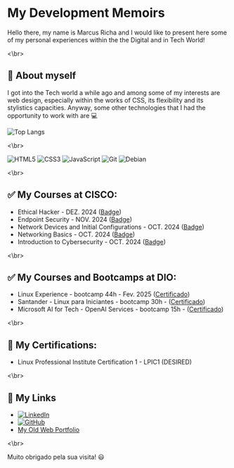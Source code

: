 # My Development Memoirs
Hello there, my name is Marcus Richa and I would like to present here some of my personal experiences within the the Digital and in Tech World! 

<\br>

## :flags: About myself 

I got into the Tech world a while ago and among some of my interests are web design, especially within the works of CSS, its flexibility and its stylistics capacities. Anyway, some other technologies that I had the opportunity to work with are :computer: 

![Top Langs](https://github-readme-stats-git-masterrstaa-rickstaa.vercel.app/api/top-langs/?username=ahoymarcus&bg_color=000&border_color=30A3DC&title_color=E94D5F&text_color=FFF)

<\br>

![HTML5](https://img.shields.io/badge/HTML5-000?style=for-the-badge&logo=html5)
![CSS3](https://img.shields.io/badge/CSS3-000?style=for-the-badge&logo=css3)
![JavaScript](https://img.shields.io/badge/JavaScript-000?style=for-the-badge&logo=javascript)
![Git](https://img.shields.io/badge/Git-000?style=for-the-badge&logo=git)
![Debian](https://img.shields.io/badge/Debian-D70A53?style=for-the-badge&logo=debian&logoColor=white)

<\br>

## :white_check_mark: My Courses at CISCO:

 - Ethical Hacker - DEZ. 2024 ([Badge](https://www.credly.com/badges/1f0ad3dc-20db-4401-a670-edf2622caa18))
 - Endpoint Security - NOV. 2024 ([Badge](https://www.credly.com/badges/455e142c-be19-4504-8729-d88d458b8ddb))
 - Network Devices and Initial Configurations - OCT. 2024 ([Badge](https://www.credly.com/badges/e7c6a11b-4f6d-463e-875b-f8327e74ab7c))
 - Networking Basics - OCT. 2024 ([Badge](https://www.credly.com/badges/35c6abfe-7189-4d30-aab1-d5cce604116c))
 - Introduction to Cybersecurity - OCT. 2024 ([Badge](https://www.credly.com/badges/70f24534-2913-4609-ae0f-94b677c27918))

<\br>

## :white_check_mark: My Courses and Bootcamps at DIO:

 - Linux Experience - bootcamp 44h - Fev. 2025 ([Certificado](https://hermes.dio.me/certificates/QDWPSTH1.pdf)) 
 - Santander - Linux para Iniciantes - bootcamp 30h - ([Certificado](https://hermes.dio.me/certificates/B1RTUSAM.pdf))
 - Microsoft AI for Tech - OpenAI Services - bootcamp 15h - ([Certificado](https://hermes.dio.me/certificates/FGLJAUDL.pdf))

<\br>

## :scroll: My Certifications:

 - Linux Professional Institute Certification 1 - LPIC1 (DESIRED)

<\br>

## :pushpin: My Links 

 - [![LinkedIn](https://img.shields.io/badge/LinkedIn-0077B5?style=for-the-badge&logo=linkedin&logoColor=white)](https://www.linkedin.com/in/ahoymarcus/)
 - [![GitHub](https://img.shields.io/badge/GitHub-100000?style=for-the-badge&logo=github&logoColor=white)](https://github.com/ahoymarcus)
 - [My Old Web Portfolio](https://redux-reactjs-personal-portfolio-webpage-version-2.netlify.app/)

<\br>

Muito obrigado pela sua visita! :smiley:










